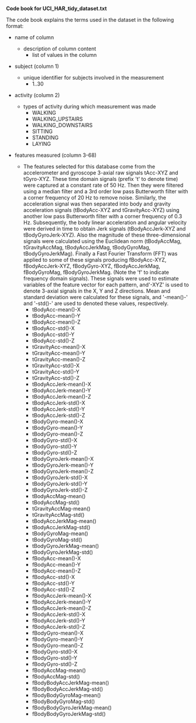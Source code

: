 **Code book for UCI_HAR_tidy_dataset.txt**	

The code book explains the terms used in the dataset in the following format:

* name of column
  * description of column content 
    * list of values in the column



* subject (column 1)
  * unique identifier for subjects involved in the measurement
    *  1..30
* activity (column 2)
  * types of activity during which measurement was made 
    *  WALKING
    *  WALKING_UPSTAIRS
    *  WALKING_DOWNSTAIRS
    *   SITTING
    *  STANDING
    *   LAYING
* features measured (column 3-68)
  * The features selected for this database come from the accelerometer and gyroscope 3-axial raw signals tAcc-XYZ and tGyro-XYZ. These time domain signals (prefix 't' to denote time) were captured at a constant rate of 50 Hz. Then they were filtered using a median filter and a 3rd order low pass Butterworth filter with a corner frequency of 20 Hz to remove noise. Similarly, the acceleration signal was then separated into body and gravity acceleration signals (tBodyAcc-XYZ and tGravityAcc-XYZ) using another low pass Butterworth filter with a corner frequency of 0.3 Hz. Subsequently, the body linear acceleration and angular velocity were derived in time to obtain Jerk signals (tBodyAccJerk-XYZ and tBodyGyroJerk-XYZ). Also the magnitude of these three-dimensional signals were calculated using the Euclidean norm (tBodyAccMag, tGravityAccMag, tBodyAccJerkMag, tBodyGyroMag, tBodyGyroJerkMag). Finally a Fast Fourier Transform (FFT) was applied to some of these signals producing fBodyAcc-XYZ, fBodyAccJerk-XYZ, fBodyGyro-XYZ, fBodyAccJerkMag, fBodyGyroMag, fBodyGyroJerkMag. (Note the 'f' to indicate frequency domain signals). These signals were used to estimate variables of the feature vector for each pattern, and'-XYZ' is used to denote 3-axial signals in the X, Y and Z directions. Mean and standard deviation were calculated for these signals, and '-mean()-' and '-std()-' are used to denoted these values, respectively. 
    *  tBodyAcc-mean()-X
    *  tBodyAcc-mean()-Y
    *  tBodyAcc-mean()-Z
    *  tBodyAcc-std()-X
    *  tBodyAcc-std()-Y
    *  tBodyAcc-std()-Z
    *  tGravityAcc-mean()-X
    *  tGravityAcc-mean()-Y
    *  tGravityAcc-mean()-Z
    *  tGravityAcc-std()-X
    *  tGravityAcc-std()-Y
    *  tGravityAcc-std()-Z
    *  tBodyAccJerk-mean()-X
    *  tBodyAccJerk-mean()-Y
    *  tBodyAccJerk-mean()-Z
    *  tBodyAccJerk-std()-X
    *  tBodyAccJerk-std()-Y
    *  tBodyAccJerk-std()-Z
    *  tBodyGyro-mean()-X
    *  tBodyGyro-mean()-Y
    *  tBodyGyro-mean()-Z
    *  tBodyGyro-std()-X
    *  tBodyGyro-std()-Y
    *  tBodyGyro-std()-Z
    *  tBodyGyroJerk-mean()-X
    *  tBodyGyroJerk-mean()-Y
    *  tBodyGyroJerk-mean()-Z
    *  tBodyGyroJerk-std()-X
    *  tBodyGyroJerk-std()-Y
    *  tBodyGyroJerk-std()-Z
    *  tBodyAccMag-mean()
    *  tBodyAccMag-std()
    *  tGravityAccMag-mean()
    *  tGravityAccMag-std()
    *  tBodyAccJerkMag-mean()
    *  tBodyAccJerkMag-std()
    *  tBodyGyroMag-mean()
    *  tBodyGyroMag-std()
    *  tBodyGyroJerkMag-mean()
    *  tBodyGyroJerkMag-std()
    *  fBodyAcc-mean()-X
    *  fBodyAcc-mean()-Y
    *  fBodyAcc-mean()-Z
    *  fBodyAcc-std()-X
    *  fBodyAcc-std()-Y
    *  fBodyAcc-std()-Z
    *  fBodyAccJerk-mean()-X
    *  fBodyAccJerk-mean()-Y
    *  fBodyAccJerk-mean()-Z
    *  fBodyAccJerk-std()-X
    *  fBodyAccJerk-std()-Y
    *  fBodyAccJerk-std()-Z
    *  fBodyGyro-mean()-X
    *  fBodyGyro-mean()-Y
    *  fBodyGyro-mean()-Z
    *  fBodyGyro-std()-X
    *  fBodyGyro-std()-Y
    *  fBodyGyro-std()-Z
    *  fBodyAccMag-mean()
    *  fBodyAccMag-std()
    *  fBodyBodyAccJerkMag-mean()
    *  fBodyBodyAccJerkMag-std()
    *  fBodyBodyGyroMag-mean()
    *  fBodyBodyGyroMag-std()
    *  fBodyBodyGyroJerkMag-mean()
    *  fBodyBodyGyroJerkMag-std()

